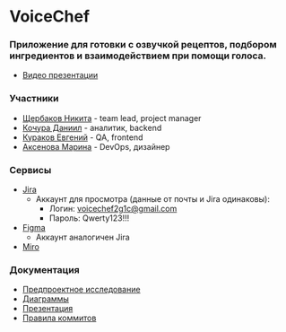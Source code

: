 # VoiceChef

### Приложение для готовки с озвучкой рецептов, подбором ингредиентов и взаимодействием при помощи голоса.
* [Видео презентации](https://drive.google.com/file/d/1Lue6Il603UtwVpSEQiSF3k9dcCr9zZRc/view?usp=sharing)

### Участники
* [Щербаков Никита](https://github.com/Nikas2604) - team lead, project manager
* [Кочура Даниил](https://github.com/Kingofthedivanich) - аналитик, backend
* [Кураков Евгений](https://github.com/Risexxd) - QA, frontend
* [Аксенова Марина](https://github.com/hhskt) - DevOps, дизайнер
### Сервисы
* [Jira](https://voicechefapp.atlassian.net/jira/core/projects/VC/board?groupBy=status)
  * Аккаунт для просмотра (данные от почты и Jira одинаковы):
    * Логин: voicechef2g1c@gmail.com
    * Пароль: Qwerty123!!!
* [Figma](https://www.figma.com/design/f7jYuE97cM14pLokEtdwPN/VoiceChef?node-id=0-1&p=f&t=xuQs1zSbPNAgo6gQ-0)
  * Аккаунт аналогичен Jira
* [Miro](https://miro.com/app/board/uXjVIMGWVtc=/?share_link_id=181449537556)

### Документация
* [Предпроектное исследование](https://github.com/2group1team/VoiceChef/blob/master/Documentation/%D0%9F%D1%80%D0%B5%D0%B4%D0%BF%D1%80%D0%BE%D0%B5%D0%BA%D1%82%D0%BD%D0%BE%D0%B5%20%D0%B8%D1%81%D1%81%D0%BB%D0%B5%D0%B4%D0%BE%D0%B2%D0%B0%D0%BD%D0%B8%D0%B5.pdf)
* [Диаграммы](https://github.com/2group1team/VoiceChef/tree/master/Documentation/Diagrams)
* [Презентация](https://github.com/2group1team/VoiceChef/blob/master/Documentation/Presentation/Presentation.pptx)
* [Правила коммитов](https://github.com/2group1team/VoiceChef/blob/master/Documentation/Commits/README.md)

